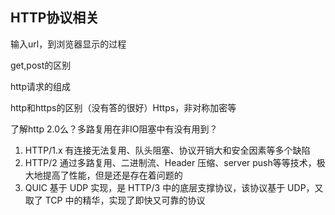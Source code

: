 ## HTTP协议相关

输入url，到浏览器显示的过程

get,post的区别

http请求的组成

http和https的区别（没有答的很好）Https，非对称加密等

了解http 2.0么？多路复用在非IO阻塞中有没有用到？

1. HTTP/1.x 有连接无法复用、队头阻塞、协议开销大和安全因素等多个缺陷
2. HTTP/2 通过多路复用、二进制流、Header 压缩、server push等等技术，极大地提高了性能，但是还是存在着问题的
3. QUIC 基于 UDP 实现，是 HTTP/3 中的底层支撑协议，该协议基于 UDP，又取了 TCP 中的精华，实现了即快又可靠的协议